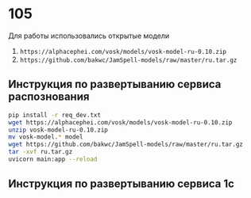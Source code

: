 # 105
Для работы использовались открытые модели 
 1. `https://alphacephei.com/vosk/models/vosk-model-ru-0.10.zip`
 1. `https://github.com/bakwc/JamSpell-models/raw/master/ru.tar.gz`

## Инструкция по развертыванию сервиса распознования
```bash
pip install -r req_dev.txt
wget https://alphacephei.com/vosk/models/vosk-model-ru-0.10.zip
unzip vosk-model-ru-0.10.zip
mv vosk-model.* model
wget https://github.com/bakwc/JamSpell-models/raw/master/ru.tar.gz
tar -xvf ru.tar.gz
uvicorn main:app --reload
```
## Инструкция по развертыванию сервиса 1c
